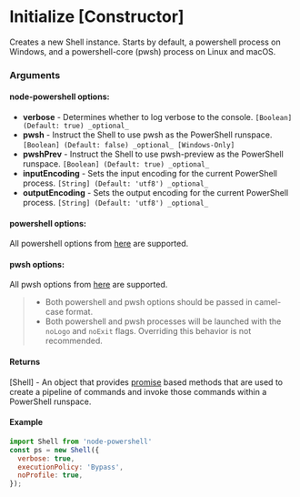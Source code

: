 # Initialize [Constructor]

Creates a new Shell instance.
Starts by default, a powershell process on Windows, and a powershell-core (pwsh) process on Linux and macOS.

### Arguments

#### node-powershell options:

* **verbose** - Determines whether to log verbose to the console. `[Boolean] (Default: true) _optional_`
* **pwsh** - Instruct the Shell to use pwsh as the PowerShell runspace. `[Boolean] (Default: false) _optional_ [Windows-Only]`
* **pwshPrev** - Instruct the Shell to use pwsh-preview as the PowerShell runspace. `[Boolean] (Default: true) _optional_`
* **inputEncoding** - Sets the input encoding for the current PowerShell process. `[String] (Default: 'utf8') _optional_`
* **outputEncoding** - Sets the output encoding for the current PowerShell process. `[String] (Default: 'utf8') _optional_`

#### powershell options:

All powershell options from [here](https://docs.microsoft.com/en-us/powershell/scripting/components/console/powershell.exe-command-line-help?view=powershell-6) are supported.

#### pwsh options:

All pwsh options from [here](https://docs.microsoft.com/en-us/powershell/module/microsoft.powershell.core/about/about_pwsh?view=powershell-6) are supported.

> * Both powershell and pwsh options should be passed in camel-case format. 
> * Both powershell and pwsh processes will be launched with the `noLogo` and `noExit` flags. Overriding this behavior is not recommended.

#### Returns

[Shell] - An object that provides [promise](https://developer.mozilla.org/en-US/docs/Web/JavaScript/Reference/Global_Objects/Promise) based methods that are used to create a pipeline of commands and invoke those commands within a PowerShell runspace.

#### Example

```javascript
import Shell from 'node-powershell'
const ps = new Shell({
  verbose: true,
  executionPolicy: 'Bypass',
  noProfile: true,
});
```

